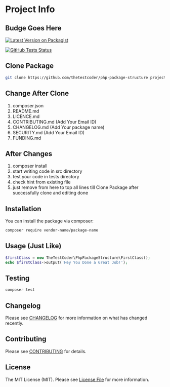 # Project Info

## Budge Goes Here

[![Latest Version on Packagist](https://img.shields.io/packagist/v/vendor_name/package_name.svg?style=flat-square)](https://packagist.org/packages/vendor_name/package_name)

[![GitHub Tests Status](https://img.shields.io/github/workflow/status/vendor_name/package_name/Tests?label=Tests)](https://github.com/vendor_name/package_name/actions?query=workflow%3ATests+branch%3Amaster)

## Clone Package

```bash
git clone https://github.com/thetestcoder/php-package-structure project-name
```

## Change After Clone

1. composer.json
2. README.md
3. LICENCE.md
4. CONTRIBUTING.md (Add Your Email ID)
5. CHANGELOG.md  (Add Your package name)
6. SECURITY.md  (Add Your Email ID)
7. FUNDING.md

## After Changes

1. composer install
2. start writing code in src directory
3. test your code in tests directory
4. check hint from existing file
5. just remove from here to top all lines till Clone Package after successfully clone and editing done

## Installation

You can install the package via composer:

```bash
composer require vendor-name/package-name
```

## Usage (Just Like)

```php
$firstClass = new TheTestCoder\PhpPackageStructure\FirstClass();
echo $firstClass->output('Hey You Done a Great Job!');
```

## Testing

```bash
composer test
```

## Changelog

Please see [CHANGELOG](CHANGELOG.md) for more information on what has changed recently.

## Contributing

Please see [CONTRIBUTING](.github/CONTRIBUTING.md) for details.

## License

The MIT License (MIT). Please see [License File](LICENSE.md) for more information.

